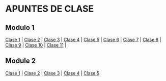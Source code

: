 # APUNTES DE CLASE

## Modulo 1

[Clase 1](module1/clase01.md) | [Clase 2](module1/clase02.md) | [Clase 3](module1/clase03.md) | [Clase 4](module1/clase04.md) | [Clase 5](module1/clase05.md) | [Clase 6](module1/clase06.md) | [Clase 7](module1/clase07.md) | [Clase 8](module1/clase08.md) | [Clase 9](module1/clase09.md) | [Clase 10](module1/clase010.md) | [Clase 11](module1/clase011.md) |

## Module 2

[Clase 1](module2/class01.md) | [Clase 2](module2/class02.md) | [Clase 3](module1/clase03.md) | [Clase 4](module1/clase04.md) | [Clase 5](module2/class05.md)
